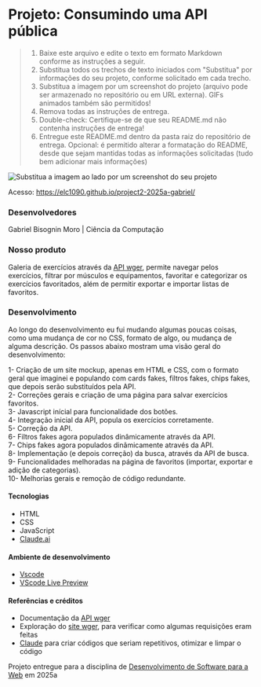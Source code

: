 # Projeto: Consumindo uma API pública

> 1. Baixe este arquivo e edite o texto em formato Markdown conforme as instruções a seguir.
> 2. Substitua todos os trechos de texto iniciados com "Substitua" por informações do seu projeto, conforme solicitado em cada trecho.
> 3. Substitua a imagem por um screenshot do projeto (arquivo pode ser armazenado no repositório ou em URL externa). GIFs animados também são permitidos!
> 4. Remova todas as instruções de entrega.
> 5. Double-check: Certifique-se de que seu README.md não contenha instruções de entrega!
> 6. Entregue este README.md dentro da pasta raiz do repositório de entrega.
> Opcional: é permitido alterar a formatação do README, desde que sejam mantidas todas as informações solicitadas (tudo bem adicionar mais informações)

![Substitua a imagem ao lado por um screenshot do seu projeto](https://mdswanson.com/static/chops-ux-step-4.png "Screenshot do projeto")


Acesso: https://elc1090.github.io/project2-2025a-gabriel/


### Desenvolvedores
Gabriel Bisognin Moro | Ciência da Computação


### Nosso produto

Galeria de exercícios através da [API wger](https://wger.de/pt-br/software/api), permite navegar pelos exercícios, filtrar por músculos e equipamentos, favoritar e categorizar os exercícios favoritados, além de permitir exportar e importar listas de favoritos.


### Desenvolvimento
Ao longo do desenvolvimento eu fui mudando algumas poucas coisas, como uma mudança de cor no CSS, formato de algo, ou mudança de alguma descrição. Os passos abaixo mostram uma visão geral do desenvolvimento:

1- Criação de um site mockup, apenas em HTML e CSS, com o formato geral que imaginei e populando com cards fakes, filtros fakes, chips fakes, que depois serão substituídos pela API.  
2- Correções gerais e criação de uma página para salvar exercícios favoritos.  
3- Javascript inícial para funcionalidade dos botões.  
4- Integração inicial da API, popula os exercícios corretamente.  
5- Correção da API.  
6- Filtros fakes agora populados dinâmicamente através da API.  
7- Chips fakes agora populados dinâmicamente através da API.  
8- Implementação (e depois correção) da busca, através da API de busca.  
9- Funcionalidades melhoradas na página de favoritos (importar, exportar e adição de categorias).  
10- Melhorias gerais e remoção de código redundante.  

#### Tecnologias

- HTML  
- CSS  
- JavaScript
- [Claude.ai](https://claude.ai/)

#### Ambiente de desenvolvimento

- [Vscode](https://code.visualstudio.com/)   
- [VScode Live Preview](https://marketplace.visualstudio.com/items?itemName=ms-vscode.live-server)   

#### Referências e créditos

- Documentação da [API wger](https://wger.de/pt-br/software/api)  
- Exploração do [site wger](https://wger.de/pt-br/exercise/overview/), para verificar como algumas requisições eram feitas
- [Claude](https://claude.ai/new) para criar códigos que seriam repetitivos, otimizar e limpar o código

Projeto entregue para a disciplina de [Desenvolvimento de Software para a Web](http://github.com/andreainfufsm/elc1090-2025a) em 2025a
